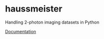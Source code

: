 # haussmeister
Handling 2-photon imaging datasets in Python

[Documentation](https://neurodroid.github.io/haussmeister)
